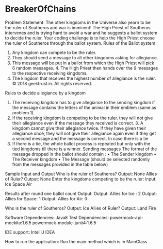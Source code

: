 # BreakerOfChains

Problem Statement: 
The other kingdoms in the Universe also yearn to be the ruler of Southeros and war is imminent! The High Priest of Southeros
intervenes and is trying hard to avoid a war and he suggests a ballot system to decide the ruler.
Your coding challenge is to help the High Priest choose the ruler of Southeros through the ballot system.
Rules of the Ballot system
1. Any kingdom can compete to be the ruler. 
2. They should send a message to all other kingdoms asking for allegiance. 
3. This message will be put in a ballot from which the High Priest will pick 6 random messages.  4. The High Priest then hands over the 6 messages to the respective receiving kingdoms. 
5. The kingdom that receives the highest number of allegiance is the ruler.
© 2018 geektrust.in. All rights reserved.
 
Rules to decide allegiance by a kingdom
1. The receiving kingdom has to give allegiance to the sending kingdom if the message contains the letters of the animal in their emblem (same as problem 1).
2. If the receiving kingdom is competing to be the ruler, they will not give their allegiance even if the message they received is correct. 3. A kingdom cannot give their allegiance twice. If they have given their allegiance once, they will not give their allegiance again even
if they get a second message and the message is correct.  In case there is a tie
1. If there is a tie, the whole ballot process is repeated but only with the tied kingdoms till there is a winner. 
Sending messages
The format of the message dropped in the ballot should contain :
• The Sender kingdom
• The Receiver kingdom
• The Message (should be selected randomly from the messages provided in the table below)  

Sample Input and Output
Who is the ruler of Southeros? Output: None
Allies of Ruler?
Output: None
Enter the kingdoms competing to be the ruler: Input: Ice Space Air

Results after round one ballot count Output: 
Output: Allies for Ice : 2
Output: Allies for Space: 1 
Output: Allies for Air: 0

Who is the ruler of Southeros? 
Output: Ice
Allies of Ruler?
Output: Land Fire

Software Dependencies: Java8
Test Dependencies: 
powermock-api-mockito:1.6.5
powermock-module-junit4:1.6.5

IDE support:  IntelliJ IDEA

How to run the application:
Run the main method which is in MainClass
